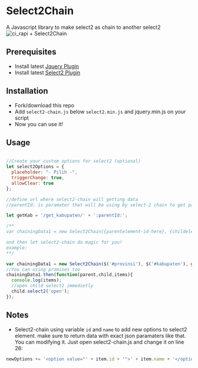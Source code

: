 # Select2Chain

A Javascript library to make select2 as chain to another select2
![ci_rapi + Select2Chain](https://s3.gifyu.com/images/ci_rapi2.gif)

## Prerequisites

- Install latest [Jquery Plugin](https://jquery.com)
- Install latest [Select2 Plugin](https://select2.org/)

## Installation

- Fork/download this repo
- Add ``select2-chain.js`` below ``select2.min.js`` and jquery.min.js on your script
- Now you can use it!

## Usage

```javascript

//Create your custom options for select2 (optional)
let select2Options = {
  placeholder: "- Pilih -",
  triggerChange: true,
  allowClear: true
};

//define url where select2-chain will getting data
//parentId: is paramater that will be using by select-2 chain to get parent id value (selected item). DON'T CHANGE THIS NAME.

let getKab = '/get_kabupaten/' + ':parentId:';

/**
var chainingData1 = new Select2Chain({parentelement-id-here}, {childelement-id-here}, {url-here}, {select2-options-here});

and then let select2-chain do magic for you!
example:
**/

var chainingData1 = new Select2Chain($('#provinsi'), $('#kabupaten'), getKab, select2Options);
//You can using promises too
chainingData1.then(function(parent,child,items){
  console.log(items);
  //open child select2 immedietly
  child.select2('open');
});
```

## Notes

- Select2-chain using variable ``id`` and ``name`` to add new options to select2 element. make sure to  return data with exact  json paramaters like that. You can modifying it. Just open select2-chain.js and change it on line 26:

```javascript
newOptions += '<option value="' + item.id + '">' + item.name + '</option>';
```
